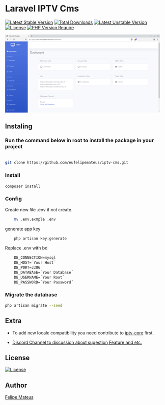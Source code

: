 # Laravel IPTV Cms

[![Latest Stable Version](http://poser.pugx.org/felipemateus/iptv-cms/v)](https://packagist.org/packages/felipemateus/iptv-cms)  [![Total Downloads](http://poser.pugx.org/felipemateus/iptv-cms/downloads)](https://packagist.org/packages/felipemateus/iptv-cms)  [![Latest Unstable Version](http://poser.pugx.org/felipemateus/iptv-cms/v/unstable)](https://packagist.org/packages/felipemateus/iptv-cms)  [![License](http://poser.pugx.org/felipemateus/iptv-cms/license)](https://packagist.org/packages/felipemateus/iptv-cms)  [![PHP Version Require](http://poser.pugx.org/felipemateus/iptv-cms/require/php)](https://packagist.org/packages/felipemateus/iptv-cms)

![Screenshot Dashboard Feipe Mateus IPTV Channels](/.github/screenshots/dashboard.png?raw=true)

## Instaling


### Run the command below in root to install the package in your project
  
```bash

git clone https://github.com/eufelipemateus/iptv-cms.git
```

### Install

```bash
composer install 
```

### Config

Create new  file .env if not create.

```bash
    mv .env.exmple .env
```

generate  app key

```bash
    php artisan key:generate
```

Replace  .env with bd

```env
    DB_CONNECTION=mysql
    DB_HOST=´Your Host´
    DB_PORT=3306
    DB_DATABASE=´Your Database´
    DB_USERNAME=´Your Root´
    DB_PASSWORD=´Your Password´
```

### Migrate the database

```bash
php artisan migrate --seed
```

## Extra

- To add new locale compatibility you need contribute to [iptv-core](https://github.com/eufelipemateus/laravel-iptv-core/blob/main/src/Helpes/Locale.php) first.

- [Discord Channel to discussion about sugestion,Feature and etc.](https://discord.com/channels/885888529845076078/953528360615690270)

## License

[![License](http://poser.pugx.org/felipemateus/iptv-cms/license)](https://packagist.org/packages/felipemateus/iptv-cms)

## Author

[Felipe Mateus](https://felipemateus.com)
